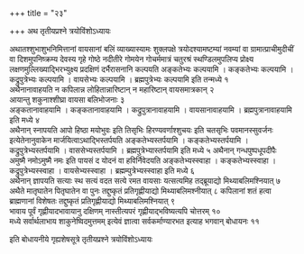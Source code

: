 +++
title = "२३"

+++
अथ तृतीयप्रश्ने त्रयोविंशोऽध्यायः

अथातश्शुभाशुभनिमित्तानां वायसानां बलिं व्याख्यास्यामः शुक्लपक्षे त्रयोदश्यामष्टम्यां नवम्यां वा ग्रामात्प्राचीमुदीचीं वा दिशमुपनिष्क्रम्य देवस्य गृहे गोष्ठे नदीतीरे गोमयेन गोचर्ममात्रं चतुरश्रं स्थण्डिलमुपलिप्य प्रोक्ष्य लक्षणमुल्लिख्याद्भिरभ्युक्ष्य प्रदक्षिणं दर्भैरासनानि कल्पयति अङ्कतेभ्यः कल्पयामि । कङ्कतेभ्यः कल्पयामि । कद्रुपुत्रेभ्यः कल्पयामि । वायसेभ्यः कल्पयामि । ब्रह्मपुत्रेभ्यः कल्पयामि इति तन्मध्ये १  
अथैनानावाहयति न कपिलान्न लोहितान्नारिष्टान् न महारिष्टान् वायसमात्रकान् २  
आयान्तु शकुनाश्शीघ्रा वायसा बलिभोजनाः ३  
अङ्कतानावाहयामि । कङ्कतानावाहयामि । कद्रुपुत्रानावाहयामि । वायसानावाहयामि । ब्रह्मपुत्रानावाहयामि इति मध्ये ४  
अथैनान् स्नापयति आपो हिष्ठा मयोभुवः इति तिसृभिः हिरण्यवर्णाश्शुचयः इति चतसृभिः पवमानस्सुवर्जनः इत्येतेनानुवाकेन मार्जयित्वाऽथाद्भिस्तर्पयति अङ्कतेभ्यस्तर्पयामि । कङ्कतेभ्यस्तर्पयामि । कद्रुपुत्रेभ्यस्तर्पयामि । वाससेभ्यस्तर्पयामि । ब्रह्मपुत्रेभ्यास्तर्पयामि इति मध्ये ५
अथैनान् गन्धपुष्पधूपदीपैः अमुष्मै नमोऽमुष्मै नमः इति पायसं द योदनं वा हविर्निवेदयति अङ्कतेभ्यस्स्वाहा । कङ्कतेभ्यस्स्वाहा । कद्रुपुत्रेभ्यस्स्वाहा । वायसेभ्यस्स्वाहा । ब्रह्मम्पुत्रेभ्यस्स्वाहा इति मध्ये ६  
अथैनान् ज्ञापयति सत्याः स्थ सत्यं वदत सत्ये रमत वायसाः यत्सत्यमिह तद्ब्रूयाद्यो मिथ्याबलिमश्नियात् ७  
अथैते मातृघातेन पितृघातेन वा पुनः तद्दुष्कृतं प्रतिगृह्णीयाद्यो मिथ्याबलिमश्नीयात् ८
कपिलानां शतं हत्वा ब्राह्मणानां विशेषतः तद्दुष्कृतं प्रतिगृह्णीयाद्यो मिथ्याबलिमश्नियात् ९  
भावाय पूर्वं गृह्णीयादभावायानु दक्षिणम् नास्तीत्यपरं गृह्णीयाद्भविष्यत्यपि चोत्तरम् १०  
मध्ये सर्वार्थलाभाय शाकुनेष्विदमुत्तमम् इत्येवं ज्ञात्वा सर्वकर्माण्यारभत इत्याह भगवान् बोधायनः ११  

इति बोधायनीये गृह्यशेषसूत्रे तृतीयप्रश्ने त्रयोविंशोऽध्यायः
